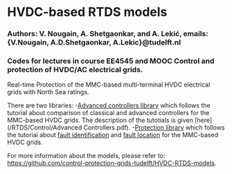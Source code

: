 # HVDC-based RTDS models
### Authors: V. Nougain, A. Shetgaonkar, and A. Lekić, emails: {V.Nougain, A.D.Shetgaonkar, A.Lekic}@tudelft.nl
### Codes for lectures in course EE4545 and MOOC Control and protection of HVDC/AC electrical grids.
 
Real-time Protection of the MMC-based multi-terminal HVDC electrical grids with North Sea ratings.

There are two libraries:
-[Advanced controllers library](/RTDS/Control) which follows the tutorial about comparison of classical and advanced controllers for the MMC-based HVDC grids. The description of the tutotials is given [here](/RTDS/Control/Advanced Controllers.pdf).
-[Protection library](/RTDS/Protection) which follows the tutorial about [fault identification](/RTDS/Protection/Identification.pdf) and [fault location](RTDS/Protection/Location.pdf) for the MMC-based HVDC grids. 


For more information about the models, please refer to: https://github.com/control-protection-grids-tudelft/HVDC-RTDS-models.